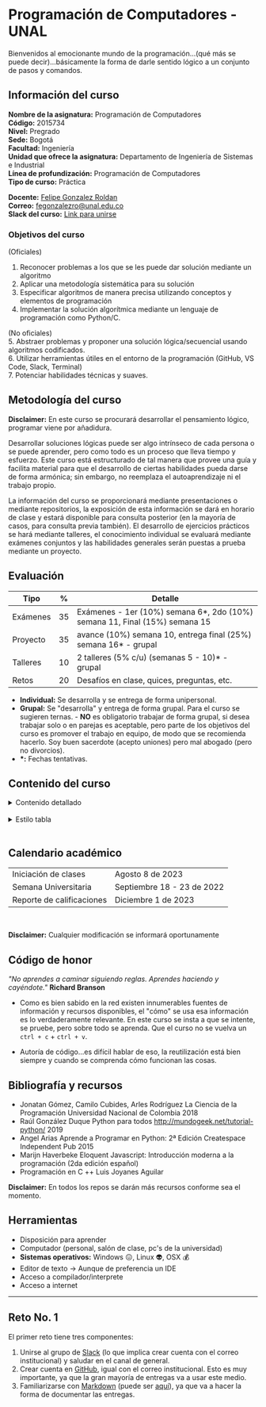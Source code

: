 # Programación de Computadores - UNAL

Bienvenidos al emocionante mundo de la programación...(qué más se puede decir)...básicamente la forma de darle sentido lógico a un conjunto de pasos y comandos. 

## Información del curso
**Nombre de la asignatura:** Programación de Computadores<br>
**Código:** 2015734<br>
**Nivel:** Pregrado<br>
**Sede:** Bogotá<br>
**Facultad:** Ingeniería<br>
**Unidad que ofrece la asignatura:** Departamento de Ingeniería de Sistemas e Industrial<br>
**Línea de profundización:** Programación de Computadores<br>
**Tipo de curso:** Práctica<br>

**Docente:** [Felipe Gonzalez Roldan](https://felipeg17.github.io/index.html)<br>
**Correo:** <mailto>fegonzalezro@unal.edu.co</mailto><br>
**Slack del curso:** [Link para unirse](https://join.slack.com/t/programaciond-vn57737/shared_invite/zt-20x8x11s4-YwIVjAH2FzlhcjbM88oY0A)<br>

### Objetivos del curso
(Oficiales)
1. Reconocer problemas a los que se les puede dar solución mediante un algoritmo
2. Aplicar una metodología sistemática para su solución
3. Especificar algoritmos de manera precisa utilizando conceptos y elementos de programación
4. Implementar la solución algorítmica mediante un lenguaje de programación como Python/C. 

(No oficiales)<br>
5. Abstraer problemas y proponer una solución lógica/secuencial usando algoritmos codificados.<br>
6. Utilizar herramientas útiles en el entorno de la programación (GitHub, VS Code, Slack, Terminal)<br>
7. Potenciar habilidades técnicas y suaves.

## Metodología del curso
**Disclaimer:** En este curso se procurará desarrollar el pensamiento lógico, programar viene por añadidura. 

Desarrollar soluciones lógicas puede ser algo intrínseco de cada persona o se puede aprender, pero como todo es un proceso que lleva tiempo y esfuerzo. Este curso está estructurado de tal manera que provee una guía y facilita material para que el desarrollo de ciertas habilidades pueda darse de forma armónica; sin embargo, no reemplaza el autoaprendizaje ni el trabajo propio. 

La información del curso se proporcionará mediante presentaciones o mediante repositorios, la exposición de esta información se dará en horario de clase y estará disponible para consulta posterior (en la mayoría de casos, para consulta previa también). El desarrollo de ejercicios prácticos se hará mediante talleres, el conocimiento individual se evaluará mediante exámenes conjuntos y las habilidades generales serán puestas a prueba mediante un proyecto.

## Evaluación
| Tipo   | %  | Detalle  |
| ------------ | ------------ | ------------ |
| Exámenes  | 35 | Exámenes - 1er (10%) semana 6\*, 2do (10%) semana 11, Final (15%) semana 15 |
| Proyecto  | 35  |  avance (10%) semana 10, entrega final (25%) semana 16\* - grupal |
| Talleres | 10  | 2 talleres (5% c/u) (semanas 5 - 10)\* - grupal  |
| Retos | 20  | Desafíos en clase, quices, preguntas, etc.  |

- **Individual:**  Se desarrolla y se entrega de forma unipersonal.
- **Grupal:** Se "desarrolla" y entrega de forma grupal. Para el curso se sugieren ternas. - **NO** es obligatorio trabajar de forma grupal, si desea trabajar solo o en parejas es aceptable, pero parte de los objetivos del curso es promover el trabajo en equipo, de modo que se recomienda hacerlo. Soy buen sacerdote (acepto uniones) pero mal abogado (pero no divorcios).
 - **\*:** Fechas tentativas.

## Contenido del curso
<details><summary>Contenido detallado</summary><p>
<table class="tg">
<thead>
  <tr>
    <th class="tg-0w9m">Semana</th>
    <th class="tg-0w9m">No</th>
    <th class="tg-0w9m">Fecha</th>
    <th class="tg-0w9m">Tema</th>
    <th class="tg-0w9m">Enlace de interés</th>
  </tr>
</thead>
<tbody>
  <tr>
    <td class="tg-0lax">Semana</td>
    <td class="tg-0lax">1</td>
    <td class="tg-0lax">9/08/2023</td>
    <td class="tg-0lax">Intro al curso</td>
    <td class="tg-0lax"><a href="https://github.com/fegonzalez7/pdc_unal_clase1">Clase 1</a></td>
  </tr>
  <tr>
    <td class="tg-0lax">Semana</td>
    <td class="tg-0lax">2</td>
    <td class="tg-0lax">14/08/2023</td>
    <td class="tg-0lax">Herramientas</td>
    <td class="tg-0lax"><a href="https://github.com/fegonzalez7/pdc_unal_clase2">Clase 2</a></td>
  </tr>
  <tr>
    <td class="tg-0lax">Semana</td>
    <td class="tg-0lax">2</td>
    <td class="tg-0lax">16/08/2023</td>
    <td class="tg-0lax">Generalidades programación</td>
    <td class="tg-0lax"><a href="https://github.com/fegonzalez7/pdc_unal_clase3">Clase 3</a></td>
  </tr>
  <tr>
    <td class="tg-0lax">Semana</td>
    <td class="tg-0lax">3</td>
    <td class="tg-0lax">21/08/2023</td>
    <td class="tg-0lax">Problemas - Algoritmos</td>
    <td class="tg-0lax"><a href="https://github.com/fegonzalez7/pdc_unal_clase4">Clase 4</a></td>
  </tr>
  <tr>
    <td class="tg-0lax">Semana</td>
    <td class="tg-0lax">3</td>
    <td class="tg-0lax">23/08/2023</td>
    <td class="tg-0lax">Lenguajes</td>
    <td class="tg-0lax"><a href="https://github.com/fegonzalez7/pdc_unal_clase5">Clase 5</a></td>
  </tr>
  <tr>
    <td class="tg-0lax">Semana</td>
    <td class="tg-0lax">4</td>
    <td class="tg-0lax">28/08/2023</td>
    <td class="tg-0lax">Tipos de datos - Variables</td>
    <td class="tg-0lax"><a href="https://github.com/fegonzalez7/pdc_unal_clase6">Clase 6</a></td>
  </tr>
  <tr>
    <td class="tg-0lax">Semana</td>
    <td class="tg-0lax">4</td>
    <td class="tg-0lax">6/09/2023</td>
    <td class="tg-0lax">Operaciones</td>
    <td class="tg-0lax"><a href="https://github.com/fegonzalez7/pdc_unal_clase6">Clase 6</a><br>
    <a href="https://youtu.be/AIfxBYO-9PA">Clase grabada</a></td>
  </tr>
  <tr>
    <td class="tg-0lax">Semana</td>
    <td class="tg-0lax">5</td>
    <td class="tg-0lax">11/09/2023</td>
    <td class="tg-0lax">Condicionales</td>
    <td class="tg-0lax"><a href="https://github.com/fegonzalez7/pdc_unal_clase7">Clase 7</a></td>
  </tr>
  <tr>
    <td class="tg-0lax">Semana</td>
    <td class="tg-0lax">5</td>
    <td class="tg-0lax">13/09/2023</td>
    <td class="tg-0lax">Taller 1</td>
    <td class="tg-0lax"><a href="https://github.com/fegonzalez7/pdc_unal_clase8">Clase 8</a></td>
  </tr>
   <tr>
    <td class="tg-0lax">Semana</td>
    <td class="tg-0lax">6</td>
    <td class="tg-0lax">18/09/2023</td>
    <td class="tg-0lax">Semana Universitaria</td>
    <td class="tg-0lax"></td>
  </tr>
  <tr>
    <td class="tg-0lax">Semana</td>
    <td class="tg-0lax">6</td>
    <td class="tg-0lax">20/09/2023</td>
    <td class="tg-0lax">Semana Universitaria</td>
    <td class="tg-0lax"></a></td>
  </tr>
   <tr>
    <td class="tg-0lax">Semana</td>
    <td class="tg-0lax">7</td>
    <td class="tg-0lax">25/09/2023</td>
    <td class="tg-0lax">Examen 1</td>
    <td class="tg-0lax"></td>
  </tr> 
  <tr>
    <td class="tg-0lax">Semana</td>
    <td class="tg-0lax">7</td>
    <td class="tg-0lax">27/09/2023</td>
    <td class="tg-0lax">Funciones 1</td>
    <td class="tg-0lax"><a href="https://github.com/fegonzalez7/pdc_unal_clase9">Clase 9</a></td>
  </tr>
  <tr>
    <td class="tg-0lax">Semana</td>
    <td class="tg-0lax">8</td>
    <td class="tg-0lax">25/09/2023</td>
    <td class="tg-0lax">Bucles 1</td>
    <td class="tg-0lax"><a href="https://github.com/fegonzalez7/pdc_unal_clase10">Clase 10</a><br>
    <a href="https://youtu.be/SZ2Gi9-lvww">Clase grabada</a>
    </td>
  <tr>
    <td class="tg-0lax">Semana</td>
    <td class="tg-0lax">8</td>
    <td class="tg-0lax">27/09/2023</td>
    <td class="tg-0lax">Bucles 2</td>
    <td class="tg-0lax"><a href="https://github.com/fegonzalez7/pdc_unal_clase11">Clase 11<br>
    <a href="https://youtu.be/LoZbDRfFMX4">Clase grabada</a></td>
  </tr>
  <tr>
    <td class="tg-0lax">Semana</td>
    <td class="tg-0lax">9</td>
    <td class="tg-0lax">2/10/2023</td>
    <td class="tg-0lax">Funciones 2</td>
    <td class="tg-0lax"><a href="https://github.com/fegonzalez7/pdc_unal_clase12">Clase 12<br>
    <a href="https://youtu.be/JEwhlyGmcIU">Clase grabada</a></td>
  </tr>
  <tr>
    <td class="tg-0lax">Semana</td>
    <td class="tg-0lax">9</td>
    <td class="tg-0lax">4/10/2023</td>
    <td class="tg-0lax">Arreglos y listas</td>
    <td class="tg-0lax"><a href="https://github.com/fegonzalez7/pdc_unal_clase13">Clase 13</td>
  </tr>
  <tr>
    <td class="tg-0lax">Semana</td>
    <td class="tg-0lax">10</td>
    <td class="tg-0lax">18/10/2023</td>
    <td class="tg-0lax">Taller 2</td>
    <td class="tg-0lax"><a href="https://github.com/fegonzalez7/pdc_unal_clase14">Clase 14</td>
  </tr>
  <tr>
    <td class="tg-0lax">Semana</td>
    <td class="tg-0lax">10</td>
    <td class="tg-0lax">23/10/2023</td>
    <td class="tg-0lax">Examen 2</td>
    <td class="tg-0lax"></td>
  </tr>
  <tr>
    <td class="tg-0lax">Semana</td>
    <td class="tg-0lax">11</td>
    <td class="tg-0lax">25/10/2023</td>
    <td class="tg-0lax">Intro proyecto</td>
    <td class="tg-0lax"></td>
  </tr>
    <td class="tg-0lax">Semana</td>
    <td class="tg-0lax">11</td>
    <td class="tg-0lax">30/10/2023</td>
    <td class="tg-0lax">Matrices</td>
    <td class="tg-0lax"><a href="https://github.com/fegonzalez7/pdc_unal_clase15">Clase 15</td>
  </tr>
  <tr>
    <td class="tg-0lax">Semana</td>
    <td class="tg-0lax">12</td>
    <td class="tg-0lax">01/11/2023</td>
    <td class="tg-0lax">Strings</td>
    <td class="tg-0lax"><a href="https://github.com/fegonzalez7/pdc_unal_clase16">Clase 16</td>
  </tr>
  <tr>
    <td class="tg-0lax">Semana</td>
    <td class="tg-0lax">13</td>
    <td class="tg-0lax">08/11/2023</td>
    <td class="tg-0lax">Tuplas</td>
    <td class="tg-0lax"><a href="https://github.com/fegonzalez7/pdc_unal_clase17">Clase 17</td>
  </tr>
  <tr>
    <td class="tg-0lax">Semana</td>
    <td class="tg-0lax">14</td>
    <td class="tg-0lax">15/11/2023</td>
    <td class="tg-0lax">Diccionarios 1</td>
    <td class="tg-0lax"><a href="https://github.com/fegonzalez7/pdc_unal_clase18">Clase 18</td>
  </tr>
  <tr>
    <td class="tg-0lax">Semana</td>
    <td class="tg-0lax">14</td>
    <td class="tg-0lax">20/11/2023</td>
    <td class="tg-0lax">Diccionarios 2</td>
    <td class="tg-0lax"><a href="https://github.com/fegonzalez7/pdc_unal_clase15">Clase 18</td>
  </tr>
  <tr>
    <td class="tg-0lax">Semana</td>
    <td class="tg-0lax">15</td>
    <td class="tg-0lax">22/11/2023</td>
    <td class="tg-0lax">Examen Final</td>
    <td class="tg-0lax"></td>
  </tr>
</tbody>
</table>
</p></details></br>
<details><summary>Estilo tabla</summary><p>
<style type="text/css">
.tg  {border-collapse:collapse;border-spacing:0;}
.tg td{border-color:black;border-style:solid;border-width:1px;font-family:Arial, sans-serif;font-size:14px;
  overflow:hidden;padding:10px 5px;word-break:normal;}
.tg th{border-color:black;border-style:solid;border-width:1px;font-family:Arial, sans-serif;font-size:14px;
  font-weight:normal;overflow:hidden;padding:10px 5px;word-break:normal;}
.tg .tg-0w9m{font-family:Arial, Helvetica, sans-serif !important;font-weight:bold;text-align:center;vertical-align:top}
.tg .tg-0lax{text-align:left;vertical-align:top}
</style>
</p></details></br>

## Calendario académico 

<table>
  <tr>
    <td>Iniciación de clases </td>
    <td>Agosto 8 de 2023</td>
  </tr>
  <tr>
    <td>Semana Universitaria</td>
    <td>Septiembre 18 - 23 de 2022</td>
  </tr>
   <tr>
    <td>Reporte de calificaciones </td>
    <td>Diciembre 1 de 2023</td>
  </tr>
</table>
<br>

**Disclaimer:** Cualquier modificación se informará oportunamente
 
## Código de honor
*"No aprendes a caminar siguiendo reglas. Aprendes haciendo y cayéndote."* **Richard Branson**

 - Como es bien sabido en la red existen innumerables fuentes de información y recursos disponibles, el "cómo" se usa esa información es lo verdaderamente relevante. En este curso se insta a que se intente, se pruebe, pero sobre todo se aprenda. Que el curso no se vuelva un `ctrl + c` + `ctrl + v`.

 - Autoría de código...es difícil hablar de eso, la reutilización está bien siempre y cuando se comprenda cómo funcionan las cosas.

## Bibliografía y recursos
 - Jonatan Gómez, Camilo Cubides, Arles Rodríguez	La Ciencia de la Programación Universidad Nacional de Colombia	2018
 - Raúl González Duque	Python para todos	http://mundogeek.net/tutorial-python/ 2019
 - Angel Arias Aprende a Programar en Python: 2ª Edición	 Createspace Independent Pub 2015
 - Marijn Haverbeke Eloquent Javascript: Introducción moderna a la programación (2da edición español)
 - Programación en C ++ Luis Joyanes Aguilar
 
 **Disclaimer:** En todos los repos se darán más recursos conforme sea el momento.
 

## Herramientas
 - Disposición para aprender
 - Computador (personal, salón de clase, pc's de la universidad)
 - **Sistemas operativos:** Windows :confounded:, Linux :alien:, OSX :moneybag:
 - Editor de texto -> Aunque de preferencia un IDE
 - Acceso a compilador/interprete
 - Acceso a internet
------------
## Reto No. 1
El primer reto tiene tres componentes:
1. Unirse al grupo de [Slack](https://slack.com/get-started#/createnew) (lo que implica crear cuenta con el correo institucional) y saludar en el canal de general.
2. Crear cuenta en [GitHub](https://github.com/signup), igual con el correo institucional. Esto es muy importante, ya que la gran mayoría de entregas va a usar este medio.
3. Familiarizarse con [Markdown](https://en.wikipedia.org/wiki/Markdown) (puede ser [aquí](https://medium.com/analytics-vidhya/how-to-create-a-readme-md-file-8fb2e8ce24e3)), ya que va a hacer la forma de documentar las entregas.

